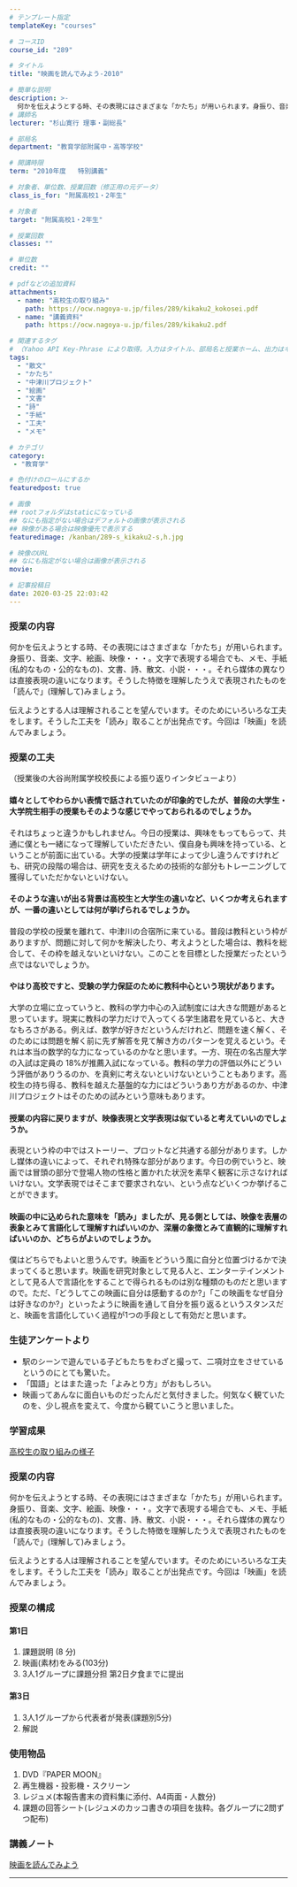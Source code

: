 ```yaml
---
# テンプレート指定
templateKey: "courses"

# コースID
course_id: "289"

# タイトル
title: "映画を読んでみよう-2010"

# 簡単な説明
description: >-
  何かを伝えようとする時、その表現にはさまざまな「かたち」が用いられます。身振り、音楽、文字、絵画、映像・・・。文字で表現する場合でも、メモ、手紙(私的なもの・公的なもの)、文書、詩、散文、小説・・・。それら媒体の異なりは直接表現の違いになります。そうした特徴を理解したうえで表現されたものを「読んで」(理解して)みましょう。伝えようとする人は理解されることを望んでいます。そのためにいろいろな工夫 ....
# 講師名
lecturer: "杉山寛行 理事・副総長"

# 部局名
department: "教育学部附属中・高等学校"

# 開講時限
term: "2010年度	特別講義"

# 対象者、単位数、授業回数（修正用の元データ）
class_is_for: "附属高校1・2年生"

# 対象者
target: "附属高校1・2年生"

# 授業回数
classes: ""

# 単位数
credit: ""

# pdfなどの追加資料
attachments:
  - name: "高校生の取り組み" 
    path: https://ocw.nagoya-u.jp/files/289/kikaku2_kokosei.pdf
  - name: "講義資料" 
    path: https://ocw.nagoya-u.jp/files/289/kikaku2.pdf

# 関連するタグ
# （Yahoo API Key-Phrase により取得。入力はタイトル、部局名と授業ホーム、出力はキーフレーズ（tags））
tags:
  - "散文"
  - "かたち"
  - "中津川プロジェクト"
  - "絵画"
  - "文書"
  - "詩"
  - "手紙"
  - "工夫"
  - "メモ"

# カテゴリ
category:
 - "教育学"

# 色付けのロールにするか
featuredpost: true

# 画像
## rootフォルダはstaticになっている
## なにも指定がない場合はデフォルトの画像が表示される
## 映像がある場合は映像優先で表示する
featuredimage: /kanban/289-s_kikaku2-s,h.jpg

# 映像のURL
## なにも指定がない場合は画像が表示される
movie: 

# 記事投稿日
date: 2020-03-25 22:03:42
---
```


### 授業の内容

何かを伝えようとする時、その表現にはさまざまな「かたち」が用いられます。身振り、音楽、文字、絵画、映像・・・。文字で表現する場合でも、メモ、手紙(私的なもの・公的なもの)、文書、詩、散文、小説・・・。それら媒体の異なりは直接表現の違いになります。そうした特徴を理解したうえで表現されたものを「読んで」(理解して)みましょう。

伝えようとする人は理解されることを望んでいます。そのためにいろいろな工夫をします。そうした工夫を「読み」取ることが出発点です。今回は「映画」を読んでみましょう。


### 授業の工夫

（授業後の大谷尚附属学校校長による振り返りインタビューより）

#### 嬉々としてやわらかい表情で話されていたのが印象的でしたが、普段の大学生・大学院生相手の授業もそのような感じでやっておられるのでしょうか。

それはちょっと違うかもしれません。今日の授業は、興味をもってもらって、共通に僕とも一緒になって理解していただきたい、僕自身も興味を持っている、ということが前面に出ている。大学の授業は学年によって少し違うんですけれども、研究の段階の場合は、研究を支えるための技術的な部分もトレーニングして獲得していただかないといけない。

#### そのような違いが出る背景は高校生と大学生の違いなど、いくつか考えられますが、一番の違いとしては何が挙げられるでしょうか。

普段の学校の授業を離れて、中津川の合宿所に来ている。普段は教科という枠がありますが、問題に対して何かを解決したり、考えようとした場合は、教科を総合して、その枠を越えないといけない。このことを目標とした授業だったという点ではないでしょうか。

#### やはり高校ですと、受験の学力保証のために教科中心という現状があります。

大学の立場に立っていうと、教科の学力中心の入試制度には大きな問題があると思っています。現実に教科の学力だけで入ってくる学生諸君を見ていると、大きなもろさがある。例えば、数学が好きだというんだけれど、問題を速く解く、そのためには問題を解く前に先ず解答を見て解き方のパターンを覚えるという。それは本当の数学的な力になっているのかなと思います。一方、現在の名古屋大学の入試は定員の 18%が推薦入試になっている。教科の学力の評価以外にどういう評価がありうるのか、を真剣に考えないといけないということもあります。高校生の持ち得る、教科を越えた基盤的な力にはどういうあり方があるのか、中津川プロジェクトはそのための試みという意味もあります。

#### 授業の内容に戻りますが、映像表現と文学表現は似ていると考えていいのでしょうか。

表現という枠の中ではストーリー、プロットなど共通する部分があります。しかし媒体の違いによって、それぞれ特殊な部分があります。今日の例でいうと、映画では冒頭の部分で登場人物の性格と置かれた状況を素早く観客に示さなければいけない。文学表現ではそこまで要求されない、という点などいくつか挙げることができます。

#### 映画の中に込められた意味を「読み」ましたが、見る側としては、映像を表層の表象とみて言語化して理解すればいいのか、深層の象徴とみて直観的に理解すればいいのか、どちらがよいのでしょうか。

僕はどちらでもよいと思うんです。映画をどういう風に自分と位置づけるかで決まってくると思います。映画を研究対象として見る人と、エンターテインメントとして見る人で言語化をすることで得られるものは別な種類のものだと思いますので。ただ、「どうしてこの映画に自分は感動するのか?」「この映画をなぜ自分は好きなのか?」といったように映画を通して自分を振り返るというスタンスだと、映画を言語化していく過程が1つの手段として有効だと思います。


### 生徒アンケートより

- 駅のシーンで遊んでいる子どもたちをわざと撮って、二項対立をさせているというのにとても驚いた。
- 「国語」とはまた違った「よみとり方」がおもしろい。
- 映画ってあんなに面白いものだったんだと気付きました。何気なく観ていたのを、少し視点を変えて、今度から観ていこうと思いました。


### 学習成果

[高校生の取り組みの様子](https://ocw.nagoya-u.jp/files/289/kikaku2_kokosei.pdf) 





### 授業の内容

何かを伝えようとする時、その表現にはさまざまな「かたち」が用いられます。身振り、音楽、文字、絵画、映像・・・。文字で表現する場合でも、メモ、手紙(私的なもの・公的なもの)、文書、詩、散文、小説・・・。それら媒体の異なりは直接表現の違いになります。そうした特徴を理解したうえで表現されたものを「読んで」(理解して)みましょう。

伝えようとする人は理解されることを望んでいます。そのためにいろいろな工夫をします。そうした工夫を「読み」取ることが出発点です。今回は「映画」を読んでみましょう。

### 授業の構成

#### 第1日

1.  課題説明 (8 分)
2.  映画(素材)をみる(103分)
3.  3人1グループに課題分担 第2日夕食までに提出

#### 第3日

1.  3人1グループから代表者が発表(課題別5分)
2.  解説

### 使用物品

1.  DVD『PAPER MOON』
2.  再生機器・投影機・スクリーン
3.  レジュメ(本報告書末の資料集に添付、A4両面・人数分)
4.  課題の回答シート(レジュメのカッコ書きの項目を抜粋。各グループに2問ずつ配布)





### 講義ノート

[映画を読んでみよう](https://ocw.nagoya-u.jp/files/289/kikaku2.pdf) 











-----